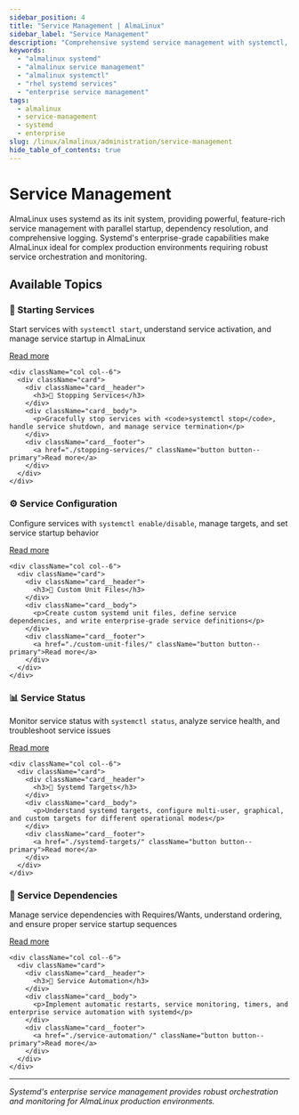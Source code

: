 ```yaml
---
sidebar_position: 4
title: "Service Management | AlmaLinux"
sidebar_label: "Service Management"
description: "Comprehensive systemd service management with systemctl, unit files, targets, and enterprise service orchestration."
keywords:
  - "almalinux systemd"
  - "almalinux service management"
  - "almalinux systemctl"
  - "rhel systemd services"
  - "enterprise service management"
tags:
  - almalinux
  - service-management
  - systemd
  - enterprise
slug: /linux/almalinux/administration/service-management
hide_table_of_contents: true
---
```


# Service Management

AlmaLinux uses systemd as its init system, providing powerful, feature-rich service management with parallel startup, dependency resolution, and comprehensive logging. Systemd's enterprise-grade capabilities make AlmaLinux ideal for complex production environments requiring robust service orchestration and monitoring.

## Available Topics

<div className="container">
  <div className="row">
    <div className="col col--6">
      <div className="card">
        <div className="card__header">
          <h3>🚀 Starting Services</h3>
        </div>
        <div className="card__body">
          <p>Start services with <code>systemctl start</code>, understand service activation, and manage service startup in AlmaLinux</p>
        </div>
        <div className="card__footer">
          <a href="./starting-services/" className="button button--primary">Read more</a>
        </div>
      </div>
    </div>
    
    <div className="col col--6">
      <div className="card">
        <div className="card__header">
          <h3>🛑 Stopping Services</h3>
        </div>
        <div className="card__body">
          <p>Gracefully stop services with <code>systemctl stop</code>, handle service shutdown, and manage service termination</p>
        </div>
        <div className="card__footer">
          <a href="./stopping-services/" className="button button--primary">Read more</a>
        </div>
      </div>
    </div>
  </div>

  <div className="row">
    <div className="col col--6">
      <div className="card">
        <div className="card__header">
          <h3>⚙️ Service Configuration</h3>
        </div>
        <div className="card__body">
          <p>Configure services with <code>systemctl enable/disable</code>, manage targets, and set service startup behavior</p>
        </div>
        <div className="card__footer">
          <a href="./service-configuration/" className="button button--primary">Read more</a>
        </div>
      </div>
    </div>
    
    <div className="col col--6">
      <div className="card">
        <div className="card__header">
          <h3>📝 Custom Unit Files</h3>
        </div>
        <div className="card__body">
          <p>Create custom systemd unit files, define service dependencies, and write enterprise-grade service definitions</p>
        </div>
        <div className="card__footer">
          <a href="./custom-unit-files/" className="button button--primary">Read more</a>
        </div>
      </div>
    </div>
  </div>

  <div className="row">
    <div className="col col--6">
      <div className="card">
        <div className="card__header">
          <h3>📊 Service Status</h3>
        </div>
        <div className="card__body">
          <p>Monitor service status with <code>systemctl status</code>, analyze service health, and troubleshoot service issues</p>
        </div>
        <div className="card__footer">
          <a href="./service-status/" className="button button--primary">Read more</a>
        </div>
      </div>
    </div>
    
    <div className="col col--6">
      <div className="card">
        <div className="card__header">
          <h3>🎯 Systemd Targets</h3>
        </div>
        <div className="card__body">
          <p>Understand systemd targets, configure multi-user, graphical, and custom targets for different operational modes</p>
        </div>
        <div className="card__footer">
          <a href="./systemd-targets/" className="button button--primary">Read more</a>
        </div>
      </div>
    </div>
  </div>

  <div className="row">
    <div className="col col--6">
      <div className="card">
        <div className="card__header">
          <h3>🔗 Service Dependencies</h3>
        </div>
        <div className="card__body">
          <p>Manage service dependencies with Requires/Wants, understand ordering, and ensure proper service startup sequences</p>
        </div>
        <div className="card__footer">
          <a href="./service-dependencies/" className="button button--primary">Read more</a>
        </div>
      </div>
    </div>
    
    <div className="col col--6">
      <div className="card">
        <div className="card__header">
          <h3>🔄 Service Automation</h3>
        </div>
        <div className="card__body">
          <p>Implement automatic restarts, service monitoring, timers, and enterprise service automation with systemd</p>
        </div>
        <div className="card__footer">
          <a href="./service-automation/" className="button button--primary">Read more</a>
        </div>
      </div>
    </div>
  </div>
</div>

---

*Systemd's enterprise service management provides robust orchestration and monitoring for AlmaLinux production environments.*